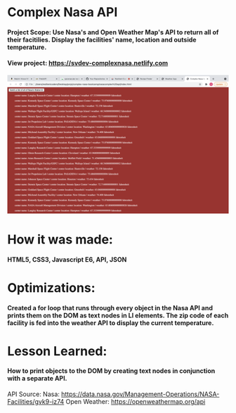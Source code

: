 # Complex Nasa API
#### Project Scope: Use Nasa's and Open Weather Map's API to return all of their facitilies. Display the facilities' name, location and outside temperature. 
#### View project: https://svdev-complexnasa.netlify.com
![](complexNasa.png)

# How it was made:
#### HTML5, CSS3, Javascript E6, API, JSON

# Optimizations:
#### Created a for loop that runs through every object in the Nasa API and prints them on the DOM as text nodes in LI elements. The zip code of each facility is fed into the weather API to display the current temperature. 

# Lesson Learned: 
#### How to print objects to the DOM by creating text nodes in conjunction with a separate API. 

API Source: 
Nasa: https://data.nasa.gov/Management-Operations/NASA-Facilities/gvk9-iz74
Open Weather: https://openweathermap.org/api
